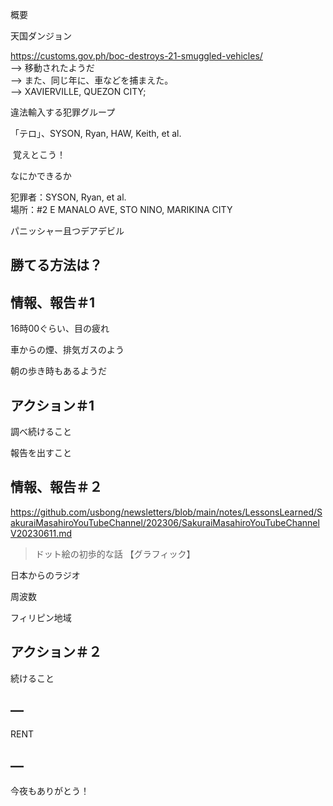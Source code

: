 概要

天国ダンジョン

https://customs.gov.ph/boc-destroys-21-smuggled-vehicles/<br/>
—> 移動されたようだ<br/>
—> また、同じ年に、車などを捕まえた。<br/>
—> XAVIERVILLE, QUEZON CITY;

違法輸入する犯罪グループ

「テロ」、SYSON, Ryan, HAW, Keith, et al.

 覚えとこう！

なにかできるか

犯罪者：SYSON, Ryan, et al.<br/>
場所：#2 E MANALO AVE, STO NINO, MARIKINA CITY

パニッシャー且つデアデビル

## 勝てる方法は？

## 情報、報告＃1

16時00ぐらい、目の疲れ

車からの煙、排気ガスのよう

朝の歩き時もあるようだ

## アクション＃1

調べ続けること

報告を出すこと

## 情報、報告＃２

https://github.com/usbong/newsletters/blob/main/notes/LessonsLearned/SakuraiMasahiroYouTubeChannel/202306/SakuraiMasahiroYouTubeChannelV20230611.md

> ドット絵の初歩的な話 【グラフィック】

日本からのラジオ

周波数

フィリピン地域

## アクション＃２

続けること

## —

RENT

## —

今夜もありがとう！
